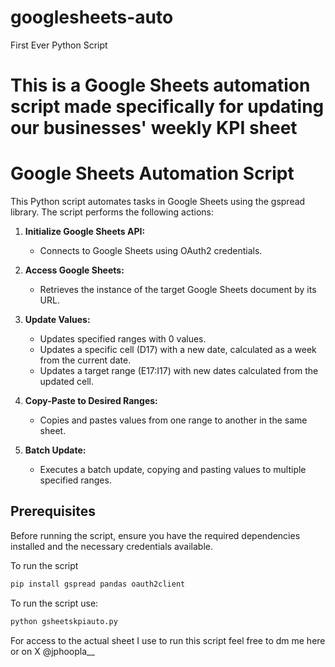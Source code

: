 # googlesheets-auto
First Ever Python Script

# This is a Google Sheets automation script made specifically for updating our businesses' weekly KPI sheet

# Google Sheets Automation Script

This Python script automates tasks in Google Sheets using the gspread library. The script performs the following actions:

1. **Initialize Google Sheets API:**
   - Connects to Google Sheets using OAuth2 credentials.

2. **Access Google Sheets:**
   - Retrieves the instance of the target Google Sheets document by its URL.

3. **Update Values:**
   - Updates specified ranges with 0 values.
   - Updates a specific cell (D17) with a new date, calculated as a week from the current date.
   - Updates a target range (E17:I17) with new dates calculated from the updated cell.

4. **Copy-Paste to Desired Ranges:**
   - Copies and pastes values from one range to another in the same sheet.

5. **Batch Update:**
   - Executes a batch update, copying and pasting values to multiple specified ranges.

## Prerequisites

Before running the script, ensure you have the required dependencies installed and the necessary credentials available.

To run the script

```bash
pip install gspread pandas oauth2client
```

To run the script use:  

```bash
python gsheetskpiauto.py
```

For access to the actual sheet I use to run this script feel free to dm me here or on X @jphoopla__



